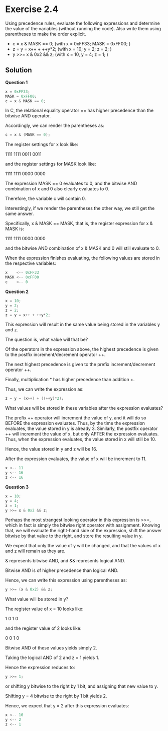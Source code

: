 Exercise 2.4
============ 

Using precedence rules, evaluate the following expressions and determine the value of the variables (without running the code). Also write them using parentheses to make the order explicit.

* c = x & MASK == 0; (with x = 0xFF33; MASK = 0xFF00; )
* z = y = x++ + ++y*2; (with x = 10; y = 2; z = 2; )
* y >>= x & 0x2 && z; (with x = 10, y = 4; z = 1; )

Solution
-------- 

**Question 1**

```c
x = 0xFF33;
MASK = 0xFF00;
c = x & MASK == 0;
```

In C, the relational equality operator == has higher precedence than the bitwise AND operator. 

Accordingly, we can render the parentheses as:

```c
c = x & (MASK == 0);
```

The register settings for x look like:

1111 1111 0011 0011

and the register settings for MASK look like:

1111 1111 0000 0000 

The expression MASK == 0 evaluates to 0, and the bitwise AND combination of x and 0 also clearly evaluates to 0.

Therefore, the variable c will contain 0.

Interestingly, if we render the parentheses the other way, we still get the same answer.

Specifically, x & MASK == MASK, that is, the register expression for x & MASK is:

1111 1111 0000 0000

and the bitwise AND combination of x & MASK and 0 will still evaluate to 0.

When the expression finishes evaluating, the following values are stored in the respective variables:

```c
x    <-- 0xFF33
MASK <-- 0xFF00
c    <-- 0
```

**Question 2**

```c
x = 10;
y = 2;
z = 2;
z = y = x++ + ++y*2;
```

This expression will result in the same value being stored in the variables y and z.

The question is, what value will that be? 

Of the operators in the expression above, the highest precedence is given to the postfix increment/decrement operator ++.

The next highest precedence is given to the prefix increment/decrement operator ++.

Finally, multiplication * has higher precedence than addition +.

Thus, we can write the expression as:

```c
z = y = (x++) + ((++y)*2);
```

What values will be stored in these variables after the expression evaluates?

The prefix ++ operator will increment the value of y, and it will do so BEFORE the expression evaluates. Thus, by the time the expression evaluates, the value stored in y is already 3. Similarly, the postfix operator ++ will increment the value of x, but only AFTER the expression evaluates. Thus, when the expression evaluates, the value stored in x will still be 10.

Hence, the value stored in y and z will be 16.

After the expression evaluates, the value of x will be increment to 11.

```c
x <-- 11
y <-- 16
z <-- 16
```

**Question 3**

```c
x = 10;
y = 4;
z = 1;
y >>= x & 0x2 && z;
```

Perhaps the most strangest looking operator in this expression is >>=, which in fact is simply the bitwise right operator with assignment. Knowing that, we will evaluate the right-hand side of the expression, shift the answer bitwise by that value to the right, and store the resulting value in y.

We expect that only the value of y will be changed, and that the values of x and z will remain as they are.

& represents bitwise AND, and && represents logical AND. 

Bitwise AND is of higher precedence than logical AND. 

Hence, we can write this expression using parentheses as:

```c
y >>= (x & 0x2) && z;
```

What value will be stored in y?

The register value of x = 10 looks like:

 1 0 1 0 

and the register value of 2 looks like:

 0 0 1 0 

Bitwise AND of these values yields simply 2. 

Taking the logical AND of 2 and z = 1 yields 1. 

Hence the expression reduces to:

```c
y >>= 1;
```

or shifting y bitwise to the right by 1 bit, and assigning that new value to y. 

Shifting y = 4 bitwise to the right by 1 bit yields 2. 

Hence, we expect that y = 2 after this expression evaluates:

```c
x <-- 10
y <-- 2
z <-- 1
```